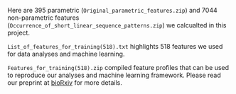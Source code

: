 Here are 395 parametric (`Original_parametric_features.zip`) and 7044 non-parametric features (`Occurrence_of_short_linear_sequence_patterns.zip`) we calcualted in this project.

`List_of_features_for_training(518).txt` highlights 518 features we used for data analyses and machine learning. 

`Features_for_training(518).zip` compiled feature profiles that can be used to reproduce our analyses and machine learning framework. Please read our preprint at [bioRxiv](https://doi.org/10.1101/2021.10.08.463622) for more details. 
 
